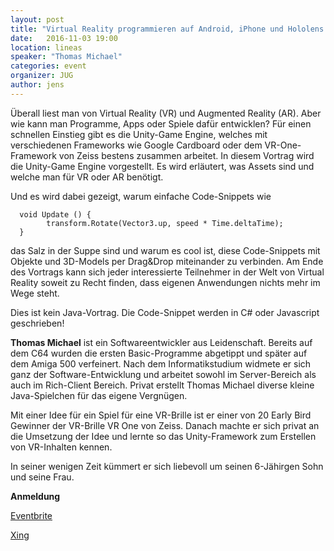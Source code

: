 ```yaml
---
layout: post
title: "Virtual Reality programmieren auf Android, iPhone und Hololens mit Hilfe des Unity-Frameworks"
date:   2016-11-03 19:00
location: lineas
speaker: "Thomas Michael" 
categories: event
organizer: JUG
author: jens
---
```


Überall liest man von Virtual Reality (VR) und Augmented Reality (AR). Aber wie kann man Programme, Apps oder Spiele 
dafür entwicklen?
Für einen schnellen Einstieg gibt es die Unity-Game Engine, 
welches mit verschiedenen Frameworks wie Google Cardboard oder dem VR-One-Framework 
von Zeiss bestens zusammen arbeitet.
In diesem Vortrag wird die Unity-Game Engine vorgestellt. Es wird erläutert, was Assets sind und welche 
man für VR oder AR benötigt.
 
Und es wird dabei gezeigt,  warum einfache Code-Snippets wie

      void Update () {
            transform.Rotate(Vector3.up, speed * Time.deltaTime);
      }

das Salz in der Suppe sind und warum es cool ist, diese Code-Snippets mit Objekte und 3D-Models per Drag&Drop 
miteinander zu verbinden.
Am Ende des Vortrags kann sich jeder interessierte Teilnehmer in der Welt von Virtual 
Reality soweit zu Recht finden, dass eigenen Anwendungen nichts mehr im Wege steht.

Dies ist kein Java-Vortrag. Die Code-Snippet werden in C# oder Javascript geschrieben!
 
 
**Thomas Michael** ist ein Softwareentwickler aus Leidenschaft. Bereits auf dem C64 wurden die ersten Basic-Programme 
abgetippt und später auf dem Amiga 500 verfeinert.
Nach dem Informatikstudium widmete er sich ganz der Software-Entwicklung und arbeitet sowohl im Server-Bereich als 
auch im Rich-Client Bereich.
Privat erstellt Thomas Michael diverse kleine Java-Spielchen für das eigene Vergnügen.
 
Mit einer Idee für ein Spiel für eine VR-Brille ist er  einer von 20 Early Bird Gewinner der VR-Brille VR One von Zeiss. 
Danach machte er sich privat an die Umsetzung der Idee und lernte so das Unity-Framework zum Erstellen von VR-Inhalten kennen.
 
In seiner wenigen Zeit kümmert er sich liebevoll um seinen 6-Jähirgen Sohn und seine Frau.

**Anmeldung**

[Eventbrite](https://www.eventbrite.de/e/ )

[Xing](https://www.xing.com/events/ )